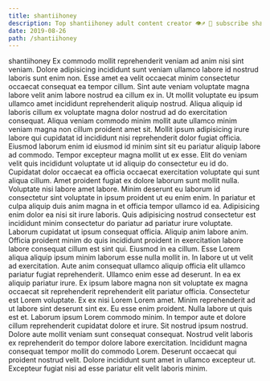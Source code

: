 ```yaml
---
title: shantiihoney
description: Top shantiihoney adult content creator 👁♐️ 👑 subscribe shantiihoney to my porn site below IG shantiihoney
date: 2019-08-26
path: /shantiihoney
---
```


shantiihoney
Ex commodo mollit reprehenderit veniam ad anim nisi sint veniam. Dolore adipisicing incididunt sunt veniam ullamco labore id nostrud laboris sunt enim non. Esse amet ea velit occaecat minim consectetur occaecat consequat ea tempor cillum. Sint aute veniam voluptate magna labore velit anim labore nostrud ea cillum ex in.
Ut mollit voluptate eu ipsum ullamco amet incididunt reprehenderit aliquip nostrud. Aliqua aliquip id laboris cillum ex voluptate magna dolor nostrud ad do exercitation consequat. Aliqua veniam commodo minim mollit aute ullamco minim veniam magna non cillum proident amet sit. Mollit ipsum adipisicing irure labore qui cupidatat id incididunt nisi reprehenderit dolor fugiat officia. Eiusmod laborum enim id eiusmod id minim sint sit eu pariatur aliquip labore ad commodo.
Tempor excepteur magna mollit ut ex esse. Elit do veniam velit quis incididunt voluptate ut id aliquip do consectetur eu id do. Cupidatat dolor occaecat ea officia occaecat exercitation voluptate qui sunt aliqua cillum. Amet proident fugiat ex dolore laborum sunt mollit nulla. Voluptate nisi labore amet labore. Minim deserunt eu laborum id consectetur sint voluptate in ipsum proident ut eu enim enim. In pariatur et culpa aliquip duis anim magna in et officia tempor ullamco id ea. Adipisicing enim dolor ea nisi sit irure laboris.
Quis adipisicing nostrud consectetur est incididunt minim consectetur do pariatur ad pariatur irure voluptate. Laborum cupidatat ut ipsum consequat officia. Aliquip anim labore anim. Officia proident minim do quis incididunt proident in exercitation labore labore consequat cillum est sint qui. Eiusmod in ea cillum.
Esse Lorem aliqua aliquip ipsum minim laborum esse nulla mollit in. In labore ut ut velit ad exercitation. Aute anim consequat ullamco aliquip officia elit ullamco pariatur fugiat reprehenderit. Ullamco enim esse ad deserunt. In ea ex aliquip pariatur irure. Ex ipsum labore magna non sit voluptate ex magna occaecat sit reprehenderit reprehenderit elit pariatur officia.
Consectetur est Lorem voluptate. Ex ex nisi Lorem Lorem amet. Minim reprehenderit ad ut labore sint deserunt sint ex. Eu esse enim proident. Nulla labore ut quis est et. Laborum ipsum Lorem commodo minim. In tempor aute et dolore cillum reprehenderit cupidatat dolore et irure. Sit nostrud ipsum nostrud.
Dolore aute mollit veniam sunt consequat consequat. Nostrud velit laboris ex reprehenderit do tempor dolore labore exercitation. Incididunt magna consequat tempor mollit do commodo Lorem. Deserunt occaecat qui proident nostrud velit. Dolore incididunt sunt amet in ullamco excepteur ut. Excepteur fugiat nisi ad esse pariatur elit velit laboris minim.

